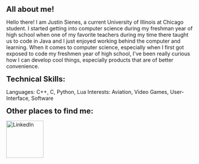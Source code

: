 <span style="font-size:20px;"><b>All about me!</b></span>

Hello there! I am Justin Sienes, a current University of Illinois at Chicago student. I started getting into computer science during my freshman year of high school when one of my favorite teachers during my time there taught us to code in Java and I just enjoyed working behind the computer and learning. When it comes to computer science, especially when I first got exposed to code my freshmen year of high school, I've been really curious how I can develop cool things, especially products that are of better convenience.

<span style="font-size:20px;"><b>Technical Skills:</b></span>

Languages: C++, C, Python, Lua
Interests: Aviation, Video Games, User-Interface, Software

<span style="font-size:20px;"><b>Other places to find me:</b></span>
 
<!-- LinkedIn -->
<a href="https://www.linkedin.com/in/justin-sienes-69469a267/" target="_blank" style="display: inline-block;">
  <img src="https://upload.wikimedia.org/wikipedia/commons/thumb/c/ca/LinkedIn_logo_initials.png/600px-LinkedIn_logo_initials.png" alt="LinkedIn" width="100" height="100">
</a>


